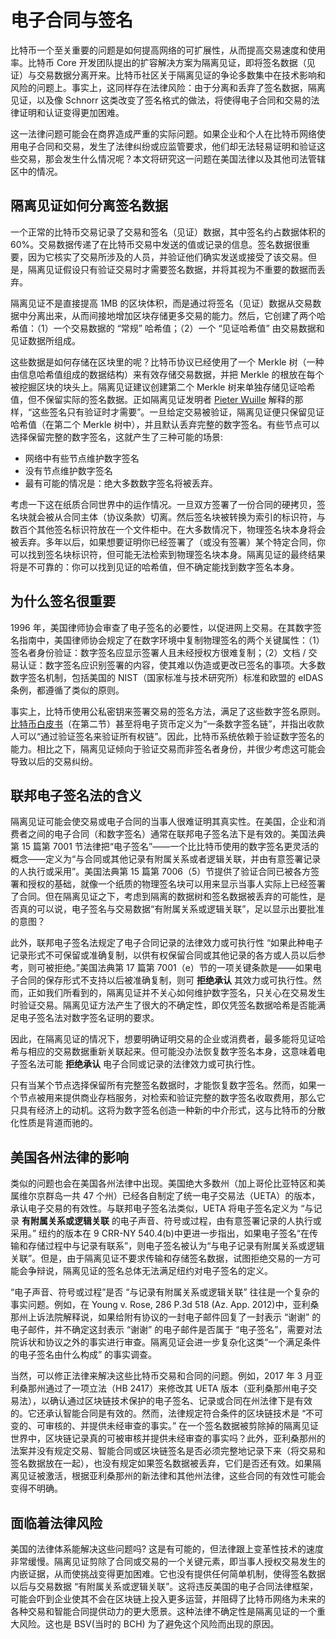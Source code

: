 # 电子合同与签名

比特币一个至关重要的问题是如何提高网络的可扩展性，从而提高交易速度和使用率。比特币 Core 开发团队提出的扩容解决方案为隔离见证，即将签名数据（见证）与交易数据分离开来。比特币社区关于隔离见证的争论多数集中在技术影响和风险的问题上。事实上，这同样存在法律风险：由于分离和丢弃了签名数据，隔离见证，以及像 Schnorr 这类改变了签名格式的做法，将使得电子合同和交易的法律证明和认证变得更加困难。

这一法律问题可能会在商界造成严重的实际问题。如果企业和个人在比特币网络使用电子合同和交易，发生了法律纠纷或应监管要求，他们却无法轻易证明和验证这些交易，那会发生什么情况呢？本文将研究这一问题在美国法律以及其他司法管辖区中的情况。

## 隔离见证如何分离签名数据

一个正常的比特币交易记录了交易和签名（见证）数据，其中签名约占数据体积的 60%。交易数据传递了在比特币交易中发送的值或记录的信息。签名数据很重要，因为它核实了交易所涉及的人员，并验证他们确实发送或接受了该交易。但是，隔离见证假设只有验证交易时才需要签名数据，并将其视为不重要的数据而丢弃。

隔离见证不是直接提高 1MB 的区块体积，而是通过将签名（见证）数据从交易数据中分离出来，从而间接地增加区块存储更多交易的能力。然后，它创建了两个哈希值：（1）一个交易数据的 “常规” 哈希值；（2）一个 “见证哈希值” 由交易数据和见证数据所组成。

这些数据是如何存储在区块里的呢？比特币协议已经使用了一个 Merkle 树（一种由信息哈希值组成的数据结构）来有效存储交易数据，并把 Merkle 的根放在每个被挖掘区块的块头上。隔离见证建议创建第二个 Merkle 树来单独存储见证哈希值，但不保留实际的签名数据。正如隔离见证发明者 [Pieter Wuille](https://diyhpl.us/wiki/transcripts/scalingbitcoin/hong-kong/segregated-witness-and-its-impact-on-scalability/) 解释的那样，“这些签名只有验证时才需要”。一旦给定交易被验证，隔离见证便只保留见证哈希值（在第二个 Merkle 树中），并且默认丢弃完整的数字签名。有些节点可以选择保留完整的数字签名，这就产生了三种可能的场景:

* 网络中有些节点维护数字签名
* 没有节点维护数字签名
* 最有可能的情况是：绝大多数数字签名将被丢弃。

考虑一下这在纸质合同世界中的运作情况。一旦双方签署了一份合同的硬拷贝，签名块就会被从合同主体（协议条款）切离。然后签名块被转换为索引的标识符，与数百个其他签名标识符放在一个文件柜中。在大多数情况下，物理签名块本身将会被丢弃。多年以后，如果想要证明你已经签署了（或没有签署）某个特定合同，你可以找到签名块标识符，但可能无法检索到物理签名块本身。隔离见证的最终结果将是不可靠的：你可以找到见证的哈希值，但不确定能找到数字签名本身。

## 为什么签名很重要

1996 年，美国律师协会审查了电子签名的必要性，以促进网上交易。在其数字签名指南中，美国律师协会规定了在数字环境中复制物理签名的两个关键属性：（1）签名者身份验证：数字签名应显示签署人且未经授权方很难复制；（2）文档 / 交易认证：数字签名应识别签署的内容，使其难以伪造或更改已签名的事项。大多数数字签名机制，包括美国的 NIST（国家标准与技术研究所）标准和欧盟的 eIDAS 条例，都遵循了类似的原则。

事实上，比特币使用公私密钥来签署交易的签名方法，满足了这些数字签名原则。[比特币白皮书](https://nakamotoinstitute.org/bitcoin/#selection-57.4-57.311)（在第二节）甚至将电子货币定义为“一条数字签名链”，并指出收款人可以“通过验证签名来验证所有权链”。因此，比特币系统依赖于验证数字签名的能力。相比之下，隔离见证倾向于验证交易而非签名者身份，并很少考虑这可能会导致以后的交易纠纷。

## 联邦电子签名法的含义

隔离见证可能会使交易或电子合同的当事人很难证明其真实性。在美国，企业和消费者之间的电子合同（和数字签名）通常在联邦电子签名法下是有效的。美国法典第 15 篇第 7001 节法律把“电子签名”——一个比比特币使用的数字签名更灵活的概念——定义为“与合同或其他记录有附属关系或者逻辑关联，并由有意签署记录的人执行或采用”。美国法典第 15 篇第 7006（5）节提供了验证合同已被各方签署和授权的基础，就像一个纸质的物理签名块可以用来显示当事人实际上已经签署了合同。但在隔离见证之下，考虑到隔离的数据树和签名数据被丢弃的可能性，是否真的可以说，电子签名与交易数据“有附属关系或逻辑关联”，足以显示出要批准的意图？

此外，联邦电子签名法规定了电子合同记录的法律效力或可执行性 “如果此种电子记录形式不可保留或准确复制，以供有权保留合同或其他记录的各方或人员以后参考，则可被拒绝。”美国法典第 17 篇第 7001（e）节的一项关键条款是——如果电子合同的保存形式不支持以后被准确复制，则可 **拒绝承认** 其效力或可执行性。然而，正如我们所看到的，隔离见证并不关心如何维护数字签名，只关心在交易发生时验证交易。隔离见证方法产生了很大的不确定性，即仅凭签名数据哈希是否能满足电子签名法对数字签名证明的要求。

因此，在隔离见证的情况下，想要明确证明交易的企业或消费者，最多能将见证哈希与相应的交易数据重新关联起来。但可能没办法恢复数字签名本身，这意味着电子签名法可能 **拒绝承认** 电子合同或记录的法律效力或可执行性。

只有当某个节点选择保留所有完整签名数据时，才能恢复数字签名。然而，如果一个节点被用来提供商业存档服务，对检索和验证完整的数字签名收取费用，那么它只具有经济上的动机。这将为数字签名创造一种新的中介形式，这与比特币的分散化性质是背道而驰的。

## 美国各州法律的影响

类似的问题也会在美国各州法律中出现。美国绝大多数州（加上哥伦比亚特区和美属维尔京群岛一共 47 个州）已经各自制定了统一电子交易法（UETA）的版本，承认电子交易的有效性。与联邦电子签名法类似，UETA 将电子签名定义为 “与记录 **有附属关系或逻辑关联** 的电子声音、符号或过程，由有意签署记录的人执行或采用。” 纽约的版本在 9 CRR-NY 540.4(b)中更进一步指出，如果电子签名“在传输和存储过程中与记录有联系”，则电子签名被认为“与电子记录有附属关系或逻辑关联”。但是，由于隔离见证不要求传输和存储签名数据，试图拒绝交易的一方可能会争辩说，隔离见证的签名总体无法满足纽约对电子签名的定义。

“电子声音、符号或过程”是否 “与记录有附属关系或逻辑关联” 往往是一个复杂的事实问题。例如，在 Young v. Rose, 286 P.3d 518 (Az. App. 2012)中，亚利桑那州上诉法院解释说，如果给附有协议的一封电子邮件回复了一封表示 “谢谢” 的电子邮件，并不确定这封表示 “谢谢” 的电子邮件是否属于 “电子签名”，需要对法院诉状和协议之外的事实进行审查。隔离见证会进一步复杂化这类“一个满足条件的电子签名由什么构成” 的事实调查。

当然，可以修正法律来解决这些比特币交易和合同的问题。例如，2017 年 3 月亚利桑那州通过了一项立法（HB 2417）来修改其 UETA 版本（亚利桑那州电子交易法），以确认通过区块链技术保护的电子签名、记录或合同在州法律下是有效的。它还承认智能合同是有效的。然而，法律规定符合条件的区块链技术是 “不可变的、可审核的、并提供未经审查的事实。” 在一个签名数据被剪除掉的隔离见证世界中，区块链记录真的可被审核并提供未经审查的事实吗？此外，亚利桑那州的法案并没有规定交易、智能合同或区块链签名是否必须完整地记录下来（将交易和签名数据放在一起），也没有规定如果签名数据被丢弃，它们是否还有效。如果隔离见证被激活，根据亚利桑那州的新法律和其他州法律，这些合同的有效性可能会变得不明确。

## 面临着法律风险

美国的法律体系能解决这些问题吗? 这是有可能的，但法律跟上变革性技术的速度非常缓慢。隔离见证剪除了合同或交易的一个关键元素，即当事人授权交易发生的内嵌证据，从而使挑战变得更加困难。它也没有提供任何简单机制，使得签名数据以后与交易数据 “有附属关系或逻辑关联”。这将违反美国的电子合同法律框架，可能会吓到企业使其不会在区块链上投入更多运营，并阻碍了比特币网络为未来的各种交易和智能合同提供动力的更大愿景。这种法律不确定性是隔离见证的一个重大风险。这也是 BSV(当时的 BCH) 为了避免这个风险而出现的原因。
